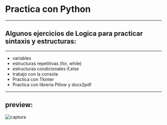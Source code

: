 # Practica con Python
----
## Algunos ejercicios de Logica para practicar sintaxis y estructuras:
----

- variables
- estructuras repetitivas (for, while)
- estructuras condicionales if,else
- trabajo con la consola
- Practica con Tkinter
- Practica con libreria Pillow y docx2pdf
  
----

## preview:

![captura](https://github.com/eliasescalante/script_and_program/blob/main/captura_app_bisiesto.JPG)

